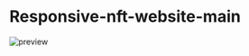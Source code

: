 
# Responsive-nft-website-main


![preview](https://github.com/Nripendra-Bhattacharjee/Responsive-nft-website-main/assets/119849818/7d0c0542-c0ed-49be-a120-eae529c108c9)
